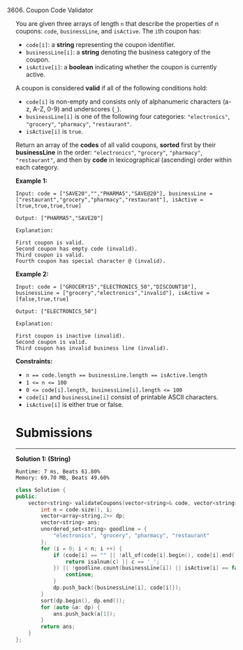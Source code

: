3606. Coupon Code Validator

You are given three arrays of length `n` that describe the properties of n coupons: `code`, `businessLine`, and `isActive`. The `i`th coupon has:

* `code[i]`: a **string** representing the coupon identifier.
* `businessLine[i]`: a **string** denoting the business category of the coupon.
* `isActive[i]`: a **boolean** indicating whether the coupon is currently active.

A coupon is considered **valid** if all of the following conditions hold:

* `code[i]` is non-empty and consists only of alphanumeric characters (a-z, A-Z, 0-9) and underscores (`_`).
* `businessLine[i]` is one of the following four categories: `"electronics"`, `"grocery"`, `"pharmacy"`, `"restaurant"`.
* `isActive[i]` is `true`.

Return an array of the **codes** of all valid coupons, **sorted** first by their **businessLine** in the order: `"electronics"`, `"grocery"`, `"pharmacy"`, `"restaurant"`, and then by **code** in lexicographical (ascending) order within each category.

 

**Example 1:**
```
Input: code = ["SAVE20","","PHARMA5","SAVE@20"], businessLine = ["restaurant","grocery","pharmacy","restaurant"], isActive = [true,true,true,true]

Output: ["PHARMA5","SAVE20"]

Explanation:

First coupon is valid.
Second coupon has empty code (invalid).
Third coupon is valid.
Fourth coupon has special character @ (invalid).
```

**Example 2:**
```
Input: code = ["GROCERY15","ELECTRONICS_50","DISCOUNT10"], businessLine = ["grocery","electronics","invalid"], isActive = [false,true,true]

Output: ["ELECTRONICS_50"]

Explanation:

First coupon is inactive (invalid).
Second coupon is valid.
Third coupon has invalid business line (invalid).
```

**Constraints:**

* `n == code.length == businessLine.length == isActive.length`
* `1 <= n <= 100`
* `0 <= code[i].length, businessLine[i].length <= 100`
* `code[i]` and `businessLine[i]` consist of printable ASCII characters.
* `isActive[i]` is either true or false.

# Submissions
---
**Solution 1: (String)**
```
Runtime: 7 ms, Beats 61.80%
Memory: 69.70 MB, Beats 49.60%
```
```c++
class Solution {
public:
    vector<string> validateCoupons(vector<string>& code, vector<string>& businessLine, vector<bool>& isActive) {
        int n = code.size(), i;
        vector<array<string,2>> dp;
        vector<string> ans;
        unordered_set<string> goodline = {
            "electronics", "grocery", "pharmacy", "restaurant"
        };
        for (i = 0; i < n; i ++) {
            if (code[i] == "" || !all_of(code[i].begin(), code[i].end(), [](char &c){
                return isalnum(c) || c == '_';
            }) || !goodline.count(businessLine[i]) || isActive[i] == false) {
                continue;
            }
            dp.push_back({businessLine[i], code[i]});
        }
        sort(dp.begin(), dp.end());
        for (auto &a: dp) {
            ans.push_back(a[1]);
        }
        return ans;
    }
};
```
